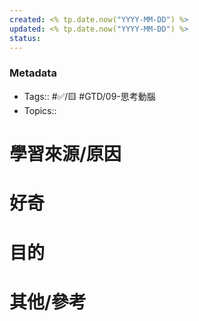 ```yaml
---
created: <% tp.date.now("YYYY-MM-DD") %>
updated: <% tp.date.now("YYYY-MM-DD") %>
status:
---
```

### Metadata
- Tags:: #✅/🟨 #GTD/09-思考動腦
- Topics:: 

# 學習來源/原因

# 好奇

# 目的

# 其他/參考